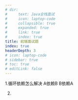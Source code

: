 ```yaml
---
# dir:
#     text: Java全栈面试
#     icon: laptop-code
#     collapsible: true
#     expanded: true
#     link: true
#     index: true
title: 前端面试题
index: true
headerDepth: 3
# icon: laptop-code
# sidebar: true
# toc: true
# editLink: false
---
```


1.循环依赖怎么解决
A依赖B B依赖A

2.